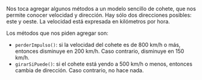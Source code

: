 Nos toca agregar algunos métodos a un modelo sencillo de cohete, que nos permite conocer velocidad y dirección. Hay sólo dos direcciones posibles: este y oeste. La velocidad está expresada en kilómetros por hora.

Los métodos que nos piden agregar son:
- `perderImpulso()`: si la velocidad del cohete es de 800 km/h o más, entonces disminuye en 200 km/h. Caso contrario, disminuye en 150 km/h.
- `girarSiPuede()`: si el cohete está yendo a 500 km/h o menos, entonces cambia de dirección. Caso contrario, no hace nada.
